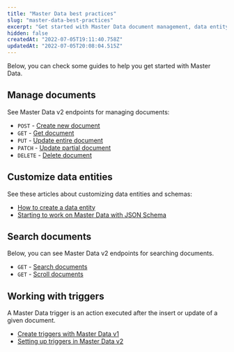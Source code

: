 ```yaml
---
title: "Master Data best practices"
slug: "master-data-best-practices"
excerpt: "Get started with Master Data document management, data entity customization, and trigger utilization."
hidden: false
createdAt: "2022-07-05T19:11:40.758Z"
updatedAt: "2022-07-05T20:08:04.515Z"
---
```

Below, you can check some guides to help you get started with Master Data.

## Manage documents

See Master Data v2 endpoints for managing documents:

- `POST` - [Create new document](https://developers.vtex.com/docs/api-reference/master-data-api-v2#post-/api/dataentities/-dataEntityName-/documents)
- `GET` - [Get document](https://developers.vtex.com/docs/api-reference/master-data-api-v2#get-/api/dataentities/-dataEntityName-/documents/-id-) 
- `PUT` - [Update entire document](https://developers.vtex.com/docs/api-reference/master-data-api-v2#put-/api/dataentities/-dataEntityName-/documents/-id-) 
- `PATCH` - [Update partial document](https://developers.vtex.com/docs/api-reference/master-data-api-v2#patch-/api/dataentities/-dataEntityName-/documents/-id-)
- `DELETE` - [Delete document](https://developers.vtex.com/docs/api-reference/master-data-api-v2#delete-/api/dataentities/-dataEntityName-/documents/-id-)

## Customize data entities

See these articles about customizing data entities and schemas:

- [How to create a data entity](https://help.vtex.com/en/tutorial/creating-data-entity--tutorials_1265)
- [Starting to work on Master Data with JSON Schema](/docs/guides/starting-to-work-on-master-data-with-json-schema) 

## Search documents

Below, you can see Master Data v2 endpoints for searching documents.

- `GET` - [Search documents](https://developers.vtex.com/docs/api-reference/master-data-api-v2#get-/api/dataentities/-dataEntityName-/search) 
- `GET` - [Scroll documents](https://developers.vtex.com/docs/api-reference/master-data-api-v2#get-/api/dataentities/-dataEntityName-/scroll) 

## Working with triggers

A Master Data trigger is an action executed after the insert or update of a given document.

- [Create triggers with Master Data v1](https://help.vtex.com/en/tutorial/creating-trigger-in-master-data--tutorials_1270)
- [Setting up triggers in Master Data v2](https://developers.vtex.com/docs/guides/setting-up-triggers-in-master-data-v2)
